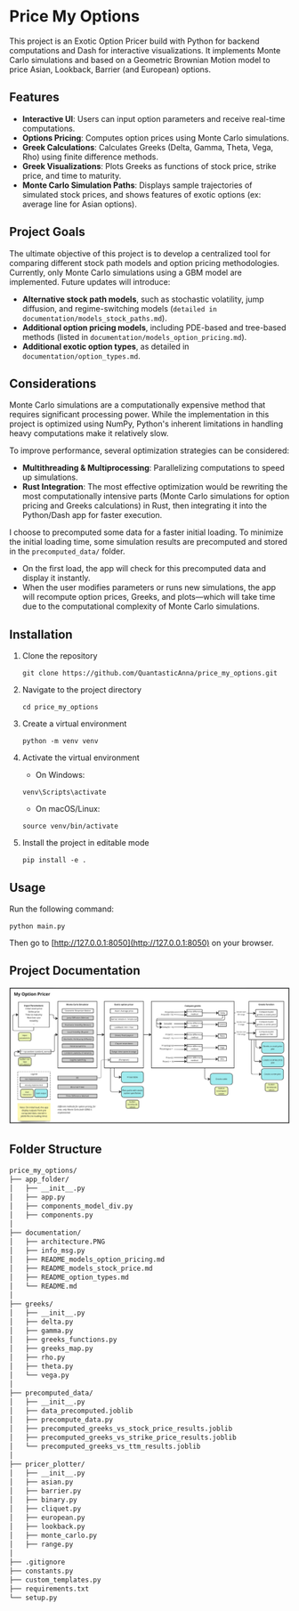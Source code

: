 # Price My Options
This project is an Exotic Option Pricer build with Python for backend computations and Dash for interactive visualizations. It implements Monte Carlo simulations and based on a Geometric Brownian Motion model to price Asian, Lookback, Barrier (and European) options. 

## Features
- **Interactive UI**: Users can input option parameters and receive real-time computations.
- **Options Pricing**: Computes option prices using Monte Carlo simulations.
- **Greek Calculations**: Calculates Greeks (Delta, Gamma, Theta, Vega, Rho) using finite difference methods.
- **Greek Visualizations**: Plots Greeks as functions of stock price, strike price, and time to maturity.
- **Monte Carlo Simulation Paths**: Displays sample trajectories of simulated stock prices, and shows features of exotic options (ex: average line for Asian options).

## Project Goals
The ultimate objective of this project is to develop a centralized tool for comparing different stock path models and option pricing methodologies. Currently, only Monte Carlo simulations using a GBM model are implemented. Future updates will introduce:

- **Alternative stock path models**, such as stochastic volatility, jump diffusion, and regime-switching models (```detailed in documentation/models_stock_paths.md```).
- **Additional option pricing models**, including PDE-based and tree-based methods (listed in ```documentation/models_option_pricing.md```).
- **Additional exotic option types**, as detailed in ```documentation/option_types.md```.

## Considerations

Monte Carlo simulations are a computationally expensive method that requires significant processing power. While the implementation in this project is optimized using NumPy, Python's inherent limitations in handling heavy computations make it relatively slow.

To improve performance, several optimization strategies can be considered:

- **Multithreading & Multiprocessing**: Parallelizing computations to speed up simulations.
- **Rust Integration**: The most effective optimization would be rewriting the most computationally intensive parts (Monte Carlo simulations for option pricing and Greeks calculations) in Rust, then integrating it into the Python/Dash app for faster execution.

I choose to precomputed some data for a faster initial loading. To minimize the initial loading time, some simulation results are precomputed and stored in the ```precomputed_data/``` folder.

- On the first load, the app will check for this precomputed data and display it instantly.
- When the user modifies parameters or runs new simulations, the app will recompute option prices, Greeks, and plots—which will take time due to the computational complexity of Monte Carlo simulations.


## Installation

1. Clone the repository
   ```
   git clone https://github.com/QuantasticAnna/price_my_options.git
   ```

2. Navigate to the project directory
   ```
   cd price_my_options
   ```

3. Create a virtual environment
   ```
   python -m venv venv
   ```

4. Activate the virtual environment
    - On Windows:
    ```
    venv\Scripts\activate
    ```
    - On macOS/Linux:
    ```
    source venv/bin/activate
    ```

5. Install the project in editable mode
    ```
    pip install -e .
    ```

## Usage

Run the following command:
```
python main.py
```

Then go to [http://127.0.0.1:8050](http://127.0.0.1:8050) on your browser.

## Project Documentation

![Architecture Overview](documentation/architecture.PNG)



## Folder Structure

```
price_my_options/
├── app_folder/
│   ├── __init__.py
│   ├── app.py
│   ├── components_model_div.py
│   ├── components.py
│
├── documentation/
│   ├── architecture.PNG
│   ├── info_msg.py
│   ├── README_models_option_pricing.md
│   ├── README_models_stock_price.md
│   ├── README_option_types.md
│   └── README.md
│
├── greeks/
│   ├── __init__.py
│   ├── delta.py
│   ├── gamma.py
│   ├── greeks_functions.py
│   ├── greeks_map.py
│   ├── rho.py
│   ├── theta.py
│   └── vega.py
│
├── precomputed_data/
│   ├── __init__.py
│   ├── data_precomputed.joblib
│   ├── precompute_data.py
│   ├── precomputed_greeks_vs_stock_price_results.joblib
│   ├── precomputed_greeks_vs_strike_price_results.joblib
│   └── precomputed_greeks_vs_ttm_results.joblib
│
├── pricer_plotter/
│   ├── __init__.py
│   ├── asian.py
│   ├── barrier.py
│   ├── binary.py
│   ├── cliquet.py
│   ├── european.py
│   ├── lookback.py
│   ├── monte_carlo.py
│   ├── range.py
│
├── .gitignore
├── constants.py
├── custom_templates.py
├── requirements.txt
└── setup.py
```
